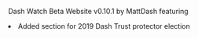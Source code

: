 Dash Watch Beta Website v0.10.1 by MattDash featuring
<li>Added section for 2019 Dash Trust protector election</li>